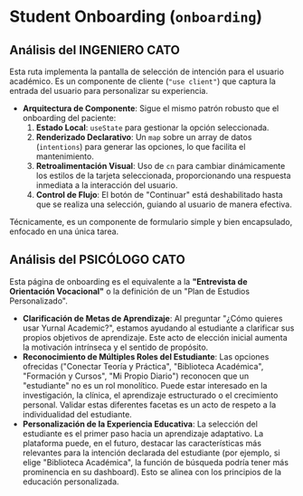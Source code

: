 # Student Onboarding (`onboarding`)

## Análisis del INGENIERO CATO

Esta ruta implementa la pantalla de selección de intención para el usuario académico. Es un componente de cliente (`"use client"`) que captura la entrada del usuario para personalizar su experiencia.

-   **Arquitectura de Componente**: Sigue el mismo patrón robusto que el onboarding del paciente:
    1.  **Estado Local**: `useState` para gestionar la opción seleccionada.
    2.  **Renderizado Declarativo**: Un `map` sobre un array de datos (`intentions`) para generar las opciones, lo que facilita el mantenimiento.
    3.  **Retroalimentación Visual**: Uso de `cn` para cambiar dinámicamente los estilos de la tarjeta seleccionada, proporcionando una respuesta inmediata a la interacción del usuario.
    4.  **Control de Flujo**: El botón de "Continuar" está deshabilitado hasta que se realiza una selección, guiando al usuario de manera efectiva.

Técnicamente, es un componente de formulario simple y bien encapsulado, enfocado en una única tarea.

## Análisis del PSICÓLOGO CATO

Esta página de onboarding es el equivalente a la **"Entrevista de Orientación Vocacional"** o la definición de un "Plan de Estudios Personalizado".

-   **Clarificación de Metas de Aprendizaje**: Al preguntar "¿Cómo quieres usar Yurnal Academic?", estamos ayudando al estudiante a clarificar sus propios objetivos de aprendizaje. Este acto de elección inicial aumenta la motivación intrínseca y el sentido de propósito.
-   **Reconocimiento de Múltiples Roles del Estudiante**: Las opciones ofrecidas ("Conectar Teoría y Práctica", "Biblioteca Académica", "Formación y Cursos", "Mi Propio Diario") reconocen que un "estudiante" no es un rol monolítico. Puede estar interesado en la investigación, la clínica, el aprendizaje estructurado o el crecimiento personal. Validar estas diferentes facetas es un acto de respeto a la individualidad del estudiante.
-   **Personalización de la Experiencia Educativa**: La selección del estudiante es el primer paso hacia un aprendizaje adaptativo. La plataforma puede, en el futuro, destacar las características más relevantes para la intención declarada del estudiante (por ejemplo, si elige "Biblioteca Académica", la función de búsqueda podría tener más prominencia en su dashboard). Esto se alinea con los principios de la educación personalizada.
